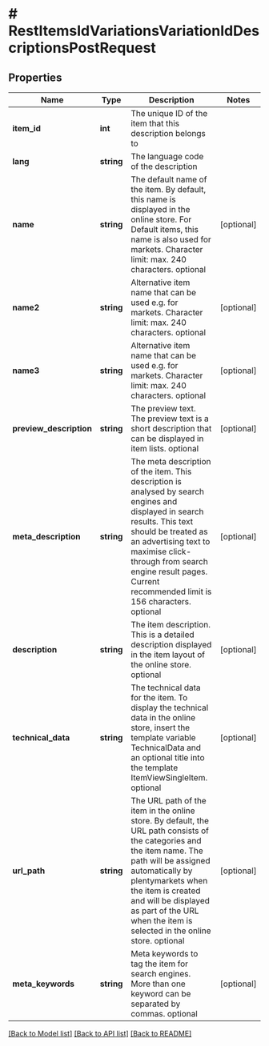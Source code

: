 # # RestItemsIdVariationsVariationIdDescriptionsPostRequest

## Properties

Name | Type | Description | Notes
------------ | ------------- | ------------- | -------------
**item_id** | **int** | The unique ID of the item that this description belongs to |
**lang** | **string** | The language code of the description |
**name** | **string** | The default name of the item. By default, this name is displayed in the online store. For Default items, this name is also used for markets. Character limit: max. 240 characters. optional | [optional]
**name2** | **string** | Alternative item name that can be used e.g. for markets. Character limit: max. 240 characters. optional | [optional]
**name3** | **string** | Alternative item name that can be used e.g. for markets. Character limit: max. 240 characters. optional | [optional]
**preview_description** | **string** | The preview text. The preview text is a short description that can be displayed in item lists. optional | [optional]
**meta_description** | **string** | The meta description of the item. This description is analysed by search engines and displayed in search results. This text should be treated as an advertising text to maximise click-through from search engine result pages. Current recommended limit is 156 characters. optional | [optional]
**description** | **string** | The item description. This is a detailed description displayed in the item layout of the online store. optional | [optional]
**technical_data** | **string** | The technical data for the item. To display the technical data in the online store, insert the template variable TechnicalData and an optional title into the template ItemViewSingleItem. optional | [optional]
**url_path** | **string** | The URL path of the item in the online store. By default, the URL path consists of the categories and the item name. The path will be assigned automatically by plentymarkets when the item is created and will be displayed as part of the URL when the item is selected in the online store. optional | [optional]
**meta_keywords** | **string** | Meta keywords to tag the item for search engines. More than one keyword can be separated by commas. optional | [optional]

[[Back to Model list]](../../README.md#models) [[Back to API list]](../../README.md#endpoints) [[Back to README]](../../README.md)
